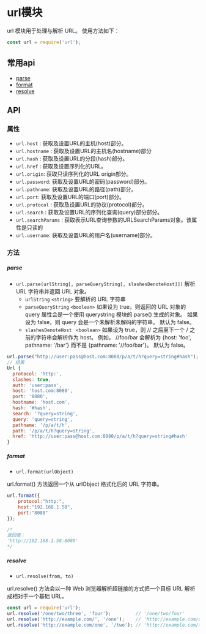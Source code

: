 # url模块
url 模块用于处理与解析 URL。 使用方法如下：
```js
const url = require('url');
```

## 常用api
- [parse](#parse)
- [format](#format)
- [resolve](#resolve)

## API
### 属性
- `url.host` : 获取及设置URL的主机(host)部分。     
- `url.hostname` : 获取及设置URL的主机名(hostname)部分  
- `url.hash` : 获取及设置URL的分段(hash)部分。 
- `url.href` : 获取及设置序列化的URL。
- `url.origin`: 获取只读序列化的URL origin部分。
- `url.password`: 获取及设置URL的密码(password)部分。
- `url.pathname`: 获取及设置URL的路径(path)部分。
- `url.port`: 获取及设置URL的端口(port)部分。
- `url.protocol` : 获取及设置URL的协议(protocol)部分。
- `url.search` : 获取及设置URL的序列化查询(query)部分部分。
- `url.searchParams` : 获取表示URL查询参数的URLSearchParams对象。该属性是只读的
- `url.username`: 获取及设置URL的用户名(username)部分。


### 方法
##### parse
- `url.parse(urlString[, parseQueryString[, slashesDenoteHost]])` 解析 URL 字符串并返回 URL 对象。
    - `urlString` `<string>` 要解析的 URL 字符串
    - `parseQueryString` `<boolean>`  如果设为 true，则返回的 URL 对象的 query 属性会是一个使用 querystring 模块的 parse() 生成的对象。 如果设为 false，则 query 会是一个未解析未解码的字符串。 默认为 false。
    - `slashesDenoteHost ` `<boolean>` 如果设为 true，则 // 之后至下一个 / 之前的字符串会解析作为 host。 例如， //foo/bar 会解析为 {host: 'foo', pathname: '/bar'} 而不是 {pathname: '//foo/bar'}。 默认为 false。

```js
url.parse("http://user:pass@host.com:8080/p/a/t/h?query=string#hash");
// 结果
Url {                                                               
  protocol: 'http:',                                                
  slashes: true,                                                    
  auth: 'user:pass',                                                
  host: 'host.com:8080',                                   
  port: '8080',                                                     
  hostname: 'host.com',                               
  hash: '#hash',                                                   
  search: '?query=string',                                          
  query: 'query=string',                                            
  pathname: '/p/a/t/h',                                             
  path: '/p/a/t/h?query=string',                                    
  href: 'http://user:pass@host.com:8080/p/a/t/h?query=string#hash' 
}
```
    
##### format 
- `url.format(urlObject)`

url.format() 方法返回一个从 urlObject 格式化后的 URL 字符串。

```js
url.format({
    protocol:"http:",
    host:"192.168.1.58",
    port:"8080"
});

/*
返回值：
'http://192.168.1.58:8080'
*/
```

##### resolve
- `url.resolve(from, to)`

url.resolve() 方法会以一种 Web 浏览器解析超链接的方式把一个目标 URL 解析成相对于一个基础 URL。
```js
const url = require('url');
url.resolve('/one/two/three', 'four');         // '/one/two/four'
url.resolve('http://example.com/', '/one');    // 'http://example.com/one'
url.resolve('http://example.com/one', '/two'); // 'http://example.com/two'
```